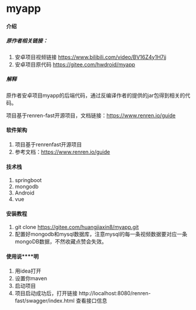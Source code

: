 # myapp

#### 介绍
##### 原作者相关链接：
1. 安卓项目视频链接 https://www.bilibili.com/video/BV16Z4y1H7jj
2. 安卓项目原代码 https://gitee.com/hwdroid/myapp
#####  解释
原作者安卓项目myapp的后端代码，通过反编译作者的提供的jar包得到相关的代码。

项目基于renren-fast开源项目，文档链接：https://www.renren.io/guide

#### 软件架构
1. 项目基于renrenfast开源项目
2. 参考文档：https://www.renren.io/guide
#### 技术栈
1. springboot
2. mongodb
3. Android
4. vue

#### 安装教程

1.  git clone https://gitee.com/huangjiaxin8/myapp.git
2.  配置好mongodb和mysql数据库，注意mysql的每一条视频数据要对应一条mongoDB数据，不然收藏点赞会失效。

#### 使用说****明

1.  用idea打开
2.  设置你maven
3.  启动项目
4.  项目启动成功后，打开链接 http://localhost:8080/renren-fast/swagger/index.html 查看接口信息





